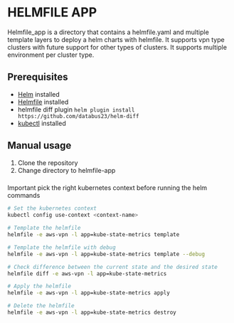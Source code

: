 # HELMFILE APP

Helmfile_app is a directory that contains a helmfile.yaml and multiple template layers
to deploy a helm charts with helmfile.
It supports vpn type clusters with future support for other types of clusters.
It supports multiple environment per cluster type.

## Prerequisites

- [Helm](https://helm.sh/docs/intro/install/) installed
- [Helmfile](https://github.com/helmfile/helmfile) installed
- helmfile diff plugin `helm plugin install https://github.com/databus23/helm-diff`
- [kubectl](https://kubernetes.io/docs/tasks/tools/) installed

## Manual usage

1. Clone the repository
2. Change directory to helmfile-app

###

Important pick the right kubernetes context before running the helm commands

```bash
# Set the kubernetes context
kubectl config use-context <context-name>
```

```bash
# Template the helmfile
helmfile -e aws-vpn -l app=kube-state-metrics template

# Template the helmfile with debug
helmfile -e aws-vpn -l app=kube-state-metrics template --debug

# Check difference between the current state and the desired state
helmfile diff -e aws-vpn -l app=kube-state-metrics

# Apply the helmfile
helmfile -e aws-vpn -l app=kube-state-metrics apply

# Delete the helmfile
helmfile -e aws-vpn -l app=kube-state-metrics destroy
```
